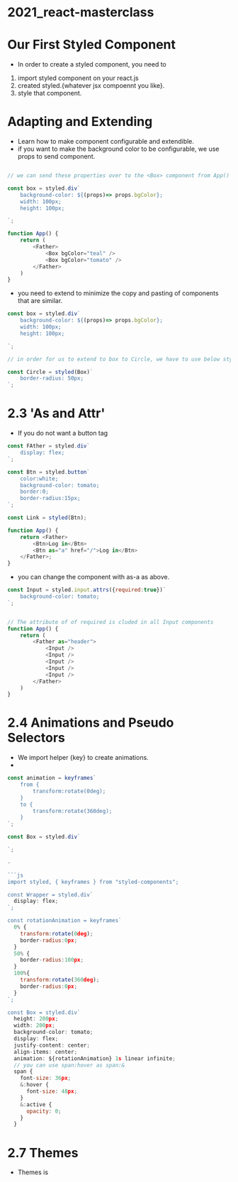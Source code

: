 # 2021_react-masterclass

# Our First Styled Component

- In order to create a styled component, you need to 
1. import styled component on your react.js
2. created styled.{whatever jsx compoennt you like}.
3. style that component. 


# Adapting and Extending

- Learn how to make component configurable and extendible. 
- if you want to make the background color to be configurable, we use props to send component.

```js

// we can send these properties over to the <Box> component from App() function.

const box = styled.div`
    background-color: ${(props)=> props.bgColor};
    width: 100px;
    height: 100px;

`;

function App() {
    return (
        <Father>
            <Box bgColor="teal" />
            <Box bgColor="tomato" />
        </Father>
    )
}

```

- you need to extend to minimize the copy and pasting of components that are similar. 

```js
const box = styled.div`
    background-color: ${(props)=> props.bgColor};
    width: 100px;
    height: 100px;

`;

// in order for us to extend to box to Circle, we have to use below styled()

const Circle = styled(Box)`
    border-radius: 50px;
`;


```

# 2.3 'As and Attr'

- If you do not want a button tag

```js
const FAther = styled.div`
    display: flex;
`;

const Btn = styled.button`
    color:white;
    background-color: tomato;
    border:0;
    border-radius:15px;
`;

const Link = styled(Btn);

function App() {
    return <Father>
        <Btn>Log in</Btn>
        <Btn as="a" href="/">Log in</Btn>
    </Father>;
}

```
- you can change the component with as-a as above. 

```js
const Input = styled.input.attrs({required:true})`
    background-color: tomato;
`;


// The attribute of of required is cluded in all Input components
function App() {
    return (
        <Father as="header">
            <Input />
            <Input />
            <Input />
            <Input />
            <Input />
        </Father>
    )
}

```

# 2.4 Animations and Pseudo Selectors

- We import helper {key} to create animations. 
- 
```js
const animation = keyframes`
    from {
        transform:rotate(0deg);
    }
    to {
        transform:rotate(360deg);
    }
`;

const Box = styled.div`

`;

- 

```js
import styled, { keyframes } from "styled-components";

const Wrapper = styled.div`
  display: flex;
`;

const rotationAnimation = keyframes`
  0% {
    transform:rotate(0deg);
    border-radius:0px;
  }
  50% {
    border-radius:100px;
  }
  100%{
    transform:rotate(360deg);
    border-radius:0px;
  }
`;

const Box = styled.div`
  height: 200px;
  width: 200px;
  background-color: tomato;
  display: flex;
  justify-content: center;
  align-items: center;
  animation: ${rotationAnimation} 1s linear infinite;
  // you can use span:hover as span:&
  span {
    font-size: 36px;
    &:hover {
      font-size: 48px;
    }
    &:active {
      opacity: 0;
    }
  }
```

# 2.7 Themes

- Themes is 
